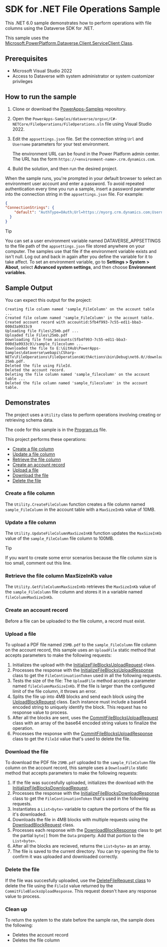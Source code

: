 ﻿# SDK for .NET File Operations Sample

This .NET 6.0 sample demonstrates how to perform operations with file columns using the Dataverse SDK for .NET.

This sample uses the [Microsoft.PowerPlatform.Dataverse.Client.ServiceClient Class](https://learn.microsoft.com/dotnet/api/microsoft.powerplatform.dataverse.client.serviceclient).

## Prerequisites

- Microsoft Visual Studio 2022
- Access to Dataverse with system administrator or system customizer privileges

## How to run the sample

1. Clone or download the [PowerApps-Samples](https://github.com/microsoft/PowerApps-Samples) repository.
1. Open the `PowerApps-Samples/dataverse/orgsvc/C#-NETCore/FileOperations/FileOperations.sln` file using Visual Studio 2022.
1. Edit the `appsettings.json` file. Set the connection string `Url` and `Username` parameters for your test environment.

   The environment URL can be found in the Power Platform admin center. The URL has the form `https://<environment-name>.crm.dynamics.com`.

1. Build the solution, and then run the desired project.

When the sample runs, you're prompted in your default browser to select an environment user account and enter a password. To avoid repeated authentication every time you run a sample, insert a password parameter into the connection string in the `appsettings.json` file. For example:

```json
{
"ConnectionStrings": {
    "default": "AuthType=OAuth;Url=https://myorg.crm.dynamics.com;Username=someone@myorg.onmicrosoft.com;Password=mypassword;RedirectUri=http://localhost;AppId=51f81489-12ee-4a9e-aaae-a2591f45987d;LoginPrompt=Auto"
  }
}
```

> [!TIP]
> You can set a user environment variable named DATAVERSE_APPSETTINGS to the file path of the `appsettings.json` file stored anywhere on your computer. The samples use that file if the environment variable exists and isn't null. Log out and back in again after you define the variable for it to take affect. To set an environment variable, go to **Settings > System > About**, select **Advanced system settings**, and then choose **Environment variables**.

## Sample Output

You can expect this output for the project:

```
Creating file column named 'sample_FileColumn' on the account table ...
Created file column named 'sample_FileColumn' in the account table.
Created account record with accountid:5fb4f993-7c55-ed11-bba3-000d3a9933c9
Uploading file Files\25mb.pdf ...
Uploaded file Files\25mb.pdf
Downloading file from accounts(5fb4f993-7c55-ed11-bba3-000d3a9933c9)/sample_filecolumn ...
Downloaded the file to E:\GitHub\PowerApps-Samples\dataverse\webapi\CSharp-NETx\FileOperations\FileOperationsWithActions\bin\Debug\net6.0//downloaded-25mb.pdf.
Deleted the file using FileId.
Deleted the account record.
Deleting the file column named 'sample_filecolumn' on the account table ...
Deleted the file column named 'sample_filecolumn' in the account table.
```

## Demonstrates

The project uses a `Utility` class to perform operations involving creating or retrieving schema data.

The code for this sample is in the [Program.cs](Program.cs) file.

This project performs these operations:

- [Create a file column](#create-a-file-column)
- [Update a file column](#update-a-file-column)
- [Retrieve the file column](#retrieve-the-file-column-maxsizeinkb-value)
- [Create an account record](#create-an-account-record)
- [Upload a file](#upload-a-file)
- [Download the file](#download-the-file)
- [Delete the file](#delete-the-file)

### Create a file column

The `Utility.CreateFileColumn` function creates a file column named `sample_FileColumn` in the account table with a `MaxSizeInKb` value of 10MB.

### Update a file column

The `Utility.UpdateFileColumnMaxSizeInKB` function updates the `MaxSizeInKb` value of the `sample_FileColumn` file column to 100MB.

> [!TIP]
> If you want to create some error scenarios because the file column size is too small, comment out this line.

### Retrieve the file column MaxSizeInKb value

The `Utility.GetFileColumnMaxSizeInKb` retrieves the `MaxSizeInKb` value of the `sample_FileColumn` file column and stores it in a variable named `fileColumnMaxSizeInKb`.

### Create an account record

Before a file can be uploaded to the file column, a record must exist.

### Upload a file

To upload a PDF file named `25MB.pdf` to the `sample_FileColumn` file column on the account record, this sample uses an `UploadFile` static method that accepts parameters to make the following requests:

1. Initializes the upload with the [InitializeFileBlocksUploadRequest](https://learn.microsoft.com/dotnet/api/microsoft.crm.sdk.messages.initializefileblocksuploadrequest) class.
1. Processes the response with the [InitializeFileBlocksUploadResponse](https://learn.microsoft.com/dotnet/api/microsoft.crm.sdk.messages.initializefileblocksuploadresponse) class to get the `FileContinuationToken`  used in all the following requests.
1. Tests the size of the file: The `UploadFile` method accepts a parameter named `fileColumnMaxSizeInKb`. If the file is larger than the configured limit of the file column, it throws an error.
1. Splits the file up into 4MB blocks and send each block using the [UploadBlockRequest](https://learn.microsoft.com/dotnet/api/microsoft.crm.sdk.messages.uploadblockrequest) class. Each instance must include a base64 encoded string to uniquely identify the block. This request has no response value to process.
1. After all the blocks are sent, uses the [CommitFileBlocksUploadRequest](https://learn.microsoft.com/dotnet/api/microsoft.crm.sdk.messages.CommitFileBlocksUploadRequest) class with an array of the base64 encoded string values to finalize the operation.
1. Processes the response with the [CommitFileBlocksUploadResponse](https://learn.microsoft.com/dotnet/api/microsoft.crm.sdk.messages.CommitFileBlocksUploadResponse) class to get the `FileId` value that's used to delete the file.

### Download the file

To download the PDF file `25MB.pdf` uploaded to the `sample_FileColumn` file column on the account record, this sample uses a `DownloadFile` static method that accepts parameters to make the following requests:

1. If the file was succesfully uploaded, initializes the download with the [InitializeFileBlocksDownloadRequest](https://learn.microsoft.com/dotnet/api/microsoft.crm.sdk.messages.InitializeFileBlocksDownloadRequest).
1. Processes the response with the [InitializeFileBlocksDownloadResponse](https://learn.microsoft.com/dotnet/api/microsoft.crm.sdk.messages.InitializeFileBlocksDownloadResponse) class to get the `FileContinuationToken` that's used in the following requests.
1. Instantiates a `List<byte>` variable to capture the portions of the file as it's downloaded.
1. Downloads the file in 4MB blocks with multiple requests using the [DownloadBlockRequest](https://learn.microsoft.com/dotnet/api/microsoft.crm.sdk.messages.DownloadBlockRequest) class.
1. Processes each response with the [DownloadBlockResponse](https://learn.microsoft.com/dotnet/api/microsoft.crm.sdk.messages.DownloadBlockResponse) class to get the partial `byte[]` from the `Data` property. Add that portion to the `List<byte>`.
1. After all the blocks are recieved, returns the `List<byte>` as an array.
1. The file is saved to the current directory. You can try opening the file to confirm it was uploaded and downloaded correctly.

### Delete the file

If the file was succesfully uploaded, use the [DeleteFileRequest class](https://learn.microsoft.com/dotnet/api/microsoft.crm.sdk.messages.DeleteFileRequest) to delete the file using the `FileId` value returned by the `CommitFileBlocksUploadResponse`. This request doesn't have any response value to process.

### Clean up

To return the system to the state before the sample ran, the sample does the following:

- Deletes the account record
- Deletes the file column

